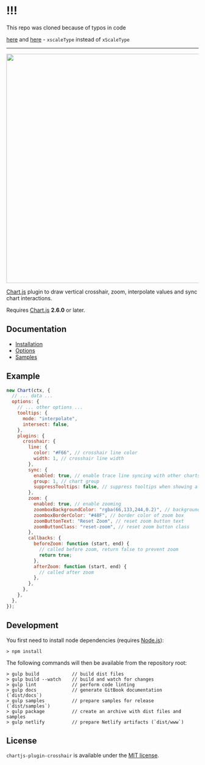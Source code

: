 # !!!

This repo was cloned because of typos in code

[here](https://github.com/AbelHeinsbroek/chartjs-plugin-crosshair/blob/master/src/trace.js#L47) and [here](https://github.com/AbelHeinsbroek/chartjs-plugin-crosshair/blob/master/src/trace.js#L176) - `xscaleType` instead of `xScaleType`

---

<div align="center">
    <centering>
    <img src="header.png" width='600px'/>
    </centering>
</div>

[Chart.js](http://www.chartjs.org/) plugin to draw vertical crosshair, zoom, interpolate values and sync chart interactions.

Requires [Chart.js](https://github.com/chartjs/Chart.js/releases) **2.6.0** or later.

## Documentation

- [Installation](https://chartjs-plugin-crosshair.netlify.com/installation)
- [Options](https://chartjs-plugin-crosshair.netlify.com/options)
- [Samples](https://chartjs-plugin-crosshair.netlify.com/samples)

## Example

```javascript
new Chart(ctx, {
  // ... data ...
  options: {
    // ... other options ...
    tooltips: {
      mode: "interpolate",
      intersect: false,
    },
    plugins: {
      crosshair: {
        line: {
          color: "#F66", // crosshair line color
          width: 1, // crosshair line width
        },
        sync: {
          enabled: true, // enable trace line syncing with other charts
          group: 1, // chart group
          suppressTooltips: false, // suppress tooltips when showing a synced tracer
        },
        zoom: {
          enabled: true, // enable zooming
          zoomboxBackgroundColor: "rgba(66,133,244,0.2)", // background color of zoom box
          zoomboxBorderColor: "#48F", // border color of zoom box
          zoomButtonText: "Reset Zoom", // reset zoom button text
          zoomButtonClass: "reset-zoom", // reset zoom button class
        },
        callbacks: {
          beforeZoom: function (start, end) {
            // called before zoom, return false to prevent zoom
            return true;
          },
          afterZoom: function (start, end) {
            // called after zoom
          },
        },
      },
    },
  },
});
```

## Development

You first need to install node dependencies (requires [Node.js](https://nodejs.org/)):

    > npm install

The following commands will then be available from the repository root:

    > gulp build            // build dist files
    > gulp build --watch    // build and watch for changes
    > gulp lint             // perform code linting
    > gulp docs             // generate GitBook documentation (`dist/docs`)
    > gulp samples          // prepare samples for release (`dist/samples`)
    > gulp package          // create an archive with dist files and samples
    > gulp netlify          // prepare Netlify artifacts (`dist/www`)

## License

`chartjs-plugin-crosshair` is available under the [MIT license](LICENSE.md).
